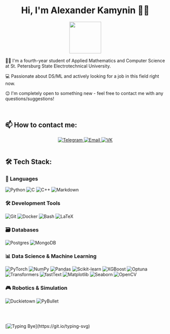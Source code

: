 <h1 align="center">Hi, I'm Alexander Kamynin 🐤👋</h1>

<div align="center">
  <img src="https://media.giphy.com/media/WUlplcMpOCEmTGBtBW/giphy.gif" width="100px">
</div>

👨‍🎓 I'm a fourth-year student of Applied Mathematics and Computer Science at St. Petersburg State Electrotechnical University.

💻 Passionate about DS/ML and actively looking for a job in this field right now.

😉 I'm completely open to something new - feel free to contact me with any questions/suggestions!

<br>

## 📫 How to contact me:

<div align="center">
  <a href="https://t.me/svatoy_sanko">
    <img src="https://img.shields.io/badge/Telegram-00B2FF?style=for-the-badge&logo=Telegram&logoColor=white" alt="Telegram">
  </a>
  <a href="mailto:kamyninsasa@gmail.com">
    <img src="https://img.shields.io/badge/Email-D14836?style=for-the-badge&logo=Gmail&logoColor=white" alt="Email">
  </a>
  <a href="https://vk.com/svatoy_sanko">
    <img src="https://img.shields.io/badge/VK-0078D4?style=for-the-badge&logo=Vk&logoColor=white" alt="VK">
  </a>
</div>


<br>

## 🛠️ Tech Stack:

### 🐍 Languages
![Python](https://img.shields.io/badge/Python-3776AB?style=flat-square&logo=python&logoColor=white)
![C](https://img.shields.io/badge/C-00599C?style=flat-square&logo=c&logoColor=white)
![C++](https://img.shields.io/badge/C++-3776AB?style=flat-square&logo=c%2B%2B&logoColor=white)
![Markdown](https://img.shields.io/badge/Markdown-000000?style=flat-square&logo=markdown&logoColor=white)

### 🛠️ Development Tools
![Git](https://img.shields.io/badge/Git-F05032?style=flat-square&logo=git&logoColor=white)
![Docker](https://img.shields.io/badge/Docker-2496ED?style=flat-square&logo=docker&logoColor=white)
![Bash](https://img.shields.io/badge/Bash-4EAA25?style=flat-square&logo=gnu-bash&logoColor=white)
![LaTeX](https://img.shields.io/badge/LaTeX-008080?style=flat-square&logo=latex&logoColor=white)

### 🗃️ Databases
![Postgres](https://img.shields.io/badge/Postgres-4479A1?style=flat-square&logo=postgresql&logoColor=white)
![MongoDB](https://img.shields.io/badge/MongoDB-47A248?style=flat-square&logo=mongodb&logoColor=white)


### 📊 Data Science & Machine Learning
![PyTorch](https://img.shields.io/badge/PyTorch-EE4C2C?style=flat-square&logo=pytorch&logoColor=white)
![NumPy](https://img.shields.io/badge/NumPy-013243?style=flat-square&logo=numpy&logoColor=white)
![Pandas](https://img.shields.io/badge/Pandas-150458?style=flat-square&logo=pandas&logoColor=white)
![Scikit-learn](https://img.shields.io/badge/Scikit--learn-F7931E?style=flat-square&logo=scikit-learn&logoColor=white)
![XGBoost](https://img.shields.io/badge/XGBoost-3776AB?style=flat-square&logo=xgboost&logoColor=white)
![Optuna](https://img.shields.io/badge/Optuna-3776AB?style=flat-square&logo=optuna&logoColor=white)
![Transformers](https://img.shields.io/badge/Transformers-FFD43B?style=flat-square&logo=huggingface&logoColor=black)
![fastText](https://img.shields.io/badge/fastText-3498DB?style=flat-square&logo=fasttext&logoColor=white)
![Matplotlib](https://img.shields.io/badge/Matplotlib-11557C?style=flat-square&logo=matplotlib&logoColor=white)
![Seaborn](https://img.shields.io/badge/Seaborn-3776AB?style=flat-square&logo=seaborn&logoColor=white)
![OpenCV](https://img.shields.io/badge/OpenCV-5C3EE8?style=flat-square&logo=opencv&logoColor=white)

### 🎮 Robotics & Simulation
![Duckietown](https://img.shields.io/badge/Duckietown-F1C40F?style=flat-square&logo=duckietown&logoColor=white)
![PyBullet](https://img.shields.io/badge/PyBullet-F39C12?style=flat-square&logo=pybullet&logoColor=white)

<br>
<br>

[![Typing Bye](https://readme-typing-svg.herokuapp.com?font=Fira+Code&weight=300&size=18&pause=500&color=4476F7&width=435&lines=Have+a+nice+day!)](https://git.io/typing-svg)
